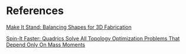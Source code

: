 # References

[Make It Stand: Balancing Shapes for 3D Fabrication](make-it-stand-siggraph-2013-prevost-et-al.pdf)

[Spin-It Faster: Quadrics Solve All Topology Optimization Problems That Depend Only On Mass Moments](sif-final.pdf)

